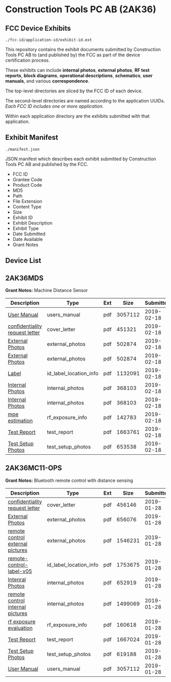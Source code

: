 # Construction Tools PC AB (2AK36)
## FCC Device Exhibits

```
./fcc-id/application-id/exhibit-id.ext
```

This repository contains the exhibit documents submitted by Construction Tools PC AB to (and published by) the FCC as part of the device certification process.

These exhibits can include **internal photos**, **external photos**, **RF test reports**, **block diagrams**, **operational descriptions**, **schematics**, **user manuals**, and various **correspondence**.

The top-level directories are sliced by the FCC ID of each device.

The second-level directories are named according to the application UUIDs. *Each FCC ID includes one or more application.*

Within each application directory are the exhibits submitted with that application. 

## Exhibit Manifest

```
./manifest.json
```

JSON manifest which describes each exhibit submitted by Construction Tools PC AB and published by the FCC.

- FCC ID
- Grantee Code
- Product Code
- MD5
- Path
- File Extension
- Content Type
- Size
- Exhibit ID
- Exhibit Description
- Exhibit Type
- Date Submitted
- Date Available
- Grant Notes

## Device List
## 2AK36MDS
**Grant Notes:** Machine Distance Sensor

| Description | Type | Ext | Size | Submitted | Available |
| ----------- | ---- | --- | ---- | --------- | --------- |
| [User Manual](2AK36MDS/7aa91c72ce36f3c6d8c1982187ed8230/4147557.pdf) | users_manual | pdf | 3057112 | 2019-02-18 | 2019-02-18 |
| [confidentiality request letter](2AK36MDS/7aa91c72ce36f3c6d8c1982187ed8230/4170803.pdf) | cover_letter | pdf | 451321 | 2019-02-18 | 2019-02-18 |
| [External Photos](2AK36MDS/7aa91c72ce36f3c6d8c1982187ed8230/4170792.pdf) | external_photos | pdf | 502874 | 2019-02-18 | 2019-02-18 |
| [External Photos](2AK36MDS/7aa91c72ce36f3c6d8c1982187ed8230/4170792.pdf) | external_photos | pdf | 502874 | 2019-02-18 | 2019-02-18 |
| [Label](2AK36MDS/7aa91c72ce36f3c6d8c1982187ed8230/4170805.pdf) | id_label_location_info | pdf | 1132091 | 2019-02-18 | 2019-02-18 |
| [Internal Photos](2AK36MDS/7aa91c72ce36f3c6d8c1982187ed8230/4170794.pdf) | internal_photos | pdf | 368103 | 2019-02-18 | 2019-02-18 |
| [Internal Photos](2AK36MDS/7aa91c72ce36f3c6d8c1982187ed8230/4170794.pdf) | internal_photos | pdf | 368103 | 2019-02-18 | 2019-02-18 |
| [mpe estimation](2AK36MDS/7aa91c72ce36f3c6d8c1982187ed8230/4170801.pdf) | rf_exposure_info | pdf | 142783 | 2019-02-18 | 2019-02-18 |
| [Test Report](2AK36MDS/7aa91c72ce36f3c6d8c1982187ed8230/4170802.pdf) | test_report | pdf | 1663761 | 2019-02-18 | 2019-02-18 |
| [Test Setup Photos](2AK36MDS/7aa91c72ce36f3c6d8c1982187ed8230/4170793.pdf) | test_setup_photos | pdf | 653538 | 2019-02-18 | 2019-02-18 |
## 2AK36MC11-OPS
**Grant Notes:** Bluetooth remote control with distance sensing

| Description | Type | Ext | Size | Submitted | Available |
| ----------- | ---- | --- | ---- | --------- | --------- |
| [confidentiality request letter](2AK36MC11-OPS/9820b0e466ee9f8e35f3768344effc57/4147556.pdf) | cover_letter | pdf | 456146 | 2019-01-28 | 2019-01-28 |
| [External Photos](2AK36MC11-OPS/9820b0e466ee9f8e35f3768344effc57/4147547.pdf) | external_photos | pdf | 656076 | 2019-01-28 | 2019-01-28 |
| [remote control external pictures](2AK36MC11-OPS/9820b0e466ee9f8e35f3768344effc57/4147551.pdf) | external_photos | pdf | 1546231 | 2019-01-28 | 2019-01-28 |
| [remote-control-label-v05](2AK36MC11-OPS/9820b0e466ee9f8e35f3768344effc57/4147552.pdf) | id_label_location_info | pdf | 1753675 | 2019-01-28 | 2019-01-28 |
| [Intenral Photos](2AK36MC11-OPS/9820b0e466ee9f8e35f3768344effc57/4147548.pdf) | internal_photos | pdf | 652919 | 2019-01-28 | 2019-01-28 |
| [remote control internal pictures](2AK36MC11-OPS/9820b0e466ee9f8e35f3768344effc57/4147555.pdf) | internal_photos | pdf | 1499069 | 2019-01-28 | 2019-01-28 |
| [rf exposure evaluation](2AK36MC11-OPS/9820b0e466ee9f8e35f3768344effc57/4147558.pdf) | rf_exposure_info | pdf | 160618 | 2019-01-28 | 2019-01-28 |
| [Test Report](2AK36MC11-OPS/9820b0e466ee9f8e35f3768344effc57/4147550.pdf) | test_report | pdf | 1667024 | 2019-01-28 | 2019-01-28 |
| [Test Setup Photos](2AK36MC11-OPS/9820b0e466ee9f8e35f3768344effc57/4147549.pdf) | test_setup_photos | pdf | 619188 | 2019-01-28 | 2019-01-28 |
| [User Manual](2AK36MC11-OPS/9820b0e466ee9f8e35f3768344effc57/4147557.pdf) | users_manual | pdf | 3057112 | 2019-01-28 | 2019-01-28 |
